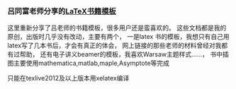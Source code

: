 ### 吕同富老师分享的[LaTeX书籍模板](https://www.latexstudio.net/archives/4969.html)

这里重新分享了吕老师的书籍模板，很多用户还是蛮喜欢的。
这些文档都是我的原创，出版时几乎没有改动，主要有两个，
一是latex 书的模板，我想只有自己用latex写了几本书后，才会有真正的体会，
    网上链接的那些老师的材料曾经对我都有过帮助，
还有电子讲义beamer的模板，我喜欢Warsaw主题样式……，
书中插图主要使用mathematica,matlab,maple,Asymptote等完成

只能在texlive2012及以上版本用xelatex编译
